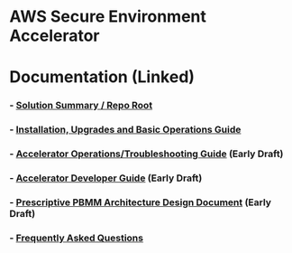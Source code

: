 # AWS Secure Environment Accelerator

# **Documentation** (Linked)

### - [Solution Summary / Repo Root](../README.md)

### - [Installation, Upgrades and Basic Operations Guide](installation/index.md)

### - [Accelerator Operations/Troubleshooting Guide](./operations/operations-troubleshooting-guide.md) (Early Draft)

### - [Accelerator Developer Guide](./developer/developer-guide.md) (Early Draft)

### - [Prescriptive PBMM Architecture Design Document](./docs/architectures/pbmm/index.md) (Early Draft)

### - [Frequently Asked Questions](faq/index.md)

